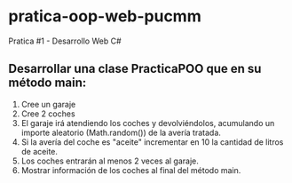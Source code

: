 # pratica-oop-web-pucmm
Pratica #1 - Desarrollo Web C#

## Desarrollar una clase PracticaPOO que en su método main:
1. Cree un garaje
2. Cree 2 coches
3. El garaje irá atendiendo los coches y devolviéndolos, acumulando un
importe aleatorio (Math.random()) de la avería tratada.
4. Si la avería del coche es "aceite" incrementar en 10 la cantidad de litros
de aceite.
5. Los coches entrarán al menos 2 veces al garaje.
6. Mostrar información de los coches al final del método main.
